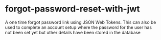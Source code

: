# forgot-password-reset-with-jwt
 A one time forgot password link using JSON Web Tokens. This can also be used to complete an account setup where the password for the user has not been set yet but other details have been stored in the database
